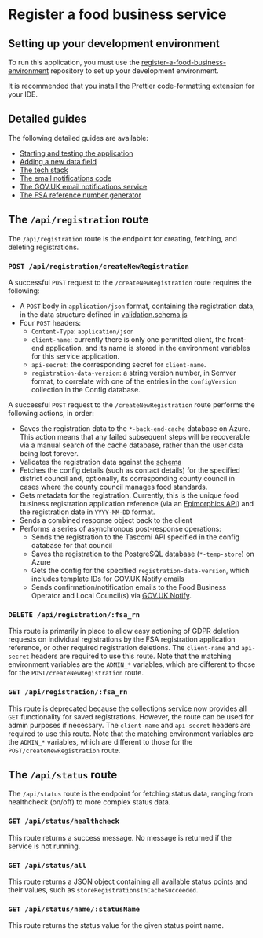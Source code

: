 # Register a food business service

## Setting up your development environment

To run this application, you must use the [register-a-food-business-environment](https://github.com/FoodStandardsAgency/register-a-food-business-environment) repository to set up your development environment.

It is recommended that you install the Prettier code-formatting extension for your IDE.

## Detailed guides

The following detailed guides are available:

- [Starting and testing the application](./docs/contribution-guidelines/starting-testing-the-app.md)
- [Adding a new data field](./docs/contribution-guidelines/adding-a-new-data-field.md)
- [The tech stack](./docs/contribution-guidelines/the-tech-stack.md)
- [The email notifications code](./docs/contribution-guidelines/email-notifications.md)
- [The GOV.UK email notifications service](https://foodstandardsagency.atlassian.net/wiki/spaces/RFB/pages/491290652/The+Notifications+service)
- [The FSA reference number generator](https://foodstandardsagency.atlassian.net/wiki/spaces/RFB/pages/491126788/The+FSA+registration+reference+number+generator)

## The `/api/registration` route

The `/api/registration` route is the endpoint for creating, fetching, and deleting registrations.

### `POST /api/registration/createNewRegistration`

A successful `POST` request to the `/createNewRegistration` route requires the following:

- A `POST` body in `application/json` format, containing the registration data, in the data structure defined in [validation.schema.js](/src/services/validation.schema.js)
- Four `POST` headers:
  - `Content-Type`: `application/json`
  - `client-name`: currently there is only one permitted client, the front-end application, and its name is stored in the environment variables for this service application.
  - `api-secret`: the corresponding secret for `client-name`.
  - `registration-data-version`: a string version number, in Semver format, to correlate with one of the entries in the `configVersion` collection in the Config database.

A successful `POST` request to the `/createNewRegistration` route performs the following actions, in order:

- Saves the registration data to the `*-back-end-cache` database on Azure. This action means that any failed subsequent steps will be recoverable via a manual search of the cache database, rather than the user data being lost forever.
- Validates the registration data against the [schema](/src/services/validation.schema.js)
- Fetches the config details (such as contact details) for the specified district council and, optionally, its corresponding county council in cases where the county council manages food standards.
- Gets metadata for the registration. Currently, this is the unique food business registration application reference (via an [Epimorphics API](https://foodstandardsagency.atlassian.net/wiki/spaces/RFB/pages/491126788/The+FSA+registration+reference+number+generator)) and the registration date in `YYYY-MM-DD` format.
- Sends a combined response object back to the client
- Performs a series of asynchronous post-response operations:
  - Sends the registration to the Tascomi API specified in the config database for that council
  - Saves the registration to the PostgreSQL database (`*-temp-store`) on Azure
  - Gets the config for the specified `registration-data-version`, which includes template IDs for GOV.UK Notify emails
  - Sends confirmation/notification emails to the Food Business Operator and Local Council(s) via [GOV.UK Notify](https://foodstandardsagency.atlassian.net/wiki/spaces/RFB/pages/491290652/The+Notifications+service).

### `DELETE /api/registration/:fsa_rn`

This route is primarily in place to allow easy actioning of GDPR deletion requests on individual registrations by the FSA registration application reference, or other required registration deletions. The `client-name` and `api-secret` headers are required to use this route. Note that the matching environment variables are the `ADMIN_*` variables, which are different to those for the `POST/createNewRegistration` route.

### `GET /api/registration/:fsa_rn`

This route is deprecated because the collections service now provides all `GET` functionality for saved registrations. However, the route can be used for admin purposes if necessary. The `client-name` and `api-secret` headers are required to use this route. Note that the matching environment variables are the `ADMIN_*` variables, which are different to those for the `POST/createNewRegistration` route.

## The `/api/status` route

The `/api/status` route is the endpoint for fetching status data, ranging from healthcheck (on/off) to more complex status data.

### `GET /api/status/healthcheck`

This route returns a success message. No message is returned if the service is not running.

### `GET /api/status/all`

This route returns a JSON object containing all available status points and their values, such as `storeRegistrationsInCacheSucceeded`.

### `GET /api/status/name/:statusName`

This route returns the status value for the given status point name.

